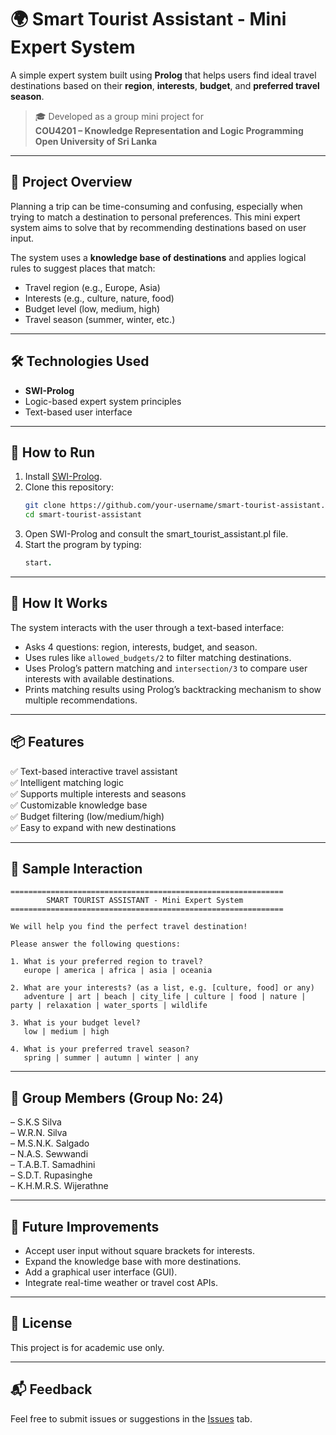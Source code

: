 
# 🌍 Smart Tourist Assistant - Mini Expert System

A simple expert system built using **Prolog** that helps users find ideal travel destinations based on their **region**, **interests**, **budget**, and **preferred travel season**.

> 🎓 Developed as a group mini project for  
> **COU4201 – Knowledge Representation and Logic Programming**  
> **Open University of Sri Lanka**

---

## 📌 Project Overview

Planning a trip can be time-consuming and confusing, especially when trying to match a destination to personal preferences. This mini expert system aims to solve that by recommending destinations based on user input.

The system uses a **knowledge base of destinations** and applies logical rules to suggest places that match:

- Travel region (e.g., Europe, Asia)
- Interests (e.g., culture, nature, food)
- Budget level (low, medium, high)
- Travel season (summer, winter, etc.)

---

## 🛠️ Technologies Used

- **SWI-Prolog**
- Logic-based expert system principles
- Text-based user interface

---

## 🚀 How to Run

1. Install [SWI-Prolog](https://www.swi-prolog.org/Download.html).
2. Clone this repository:
   ```bash
   git clone https://github.com/your-username/smart-tourist-assistant.git
   cd smart-tourist-assistant
   ```
3. Open SWI-Prolog and consult the smart_tourist_assistant.pl file.
4. Start the program by typing:
   ```prolog
   start.
   ```

---

## 🧠 How It Works

The system interacts with the user through a text-based interface:

- Asks 4 questions: region, interests, budget, and season.
- Uses rules like `allowed_budgets/2` to filter matching destinations.
- Uses Prolog’s pattern matching and `intersection/3` to compare user interests with available destinations.
- Prints matching results using Prolog’s backtracking mechanism to show multiple recommendations.

---

## 📦 Features

✅ Text-based interactive travel assistant  
✅ Intelligent matching logic  
✅ Supports multiple interests and seasons  
✅ Customizable knowledge base  
✅ Budget filtering (low/medium/high)  
✅ Easy to expand with new destinations

---

## 🤖 Sample Interaction

```
=============================================================
        SMART TOURIST ASSISTANT - Mini Expert System         
=============================================================

We will help you find the perfect travel destination!

Please answer the following questions:

1. What is your preferred region to travel?
   europe | america | africa | asia | oceania

2. What are your interests? (as a list, e.g. [culture, food] or any)
   adventure | art | beach | city_life | culture | food | nature | party | relaxation | water_sports | wildlife

3. What is your budget level?
   low | medium | high

4. What is your preferred travel season?
   spring | summer | autumn | winter | any
```

---

## 👥 Group Members (Group No: 24)

– S.K.S Silva  
– W.R.N. Silva  
– M.S.N.K. Salgado  
– N.A.S. Sewwandi  
– T.A.B.T. Samadhini  
– S.D.T. Rupasinghe  
– K.H.M.R.S. Wijerathne  

---

## 🧩 Future Improvements

- Accept user input without square brackets for interests.
- Expand the knowledge base with more destinations.
- Add a graphical user interface (GUI).
- Integrate real-time weather or travel cost APIs.

---

## 📄 License

This project is for academic use only.

---

## 📬 Feedback

Feel free to submit issues or suggestions in the [Issues](https://github.com/RuchiraSilva/smart_tourist_assistant-prolog/issues) tab.
